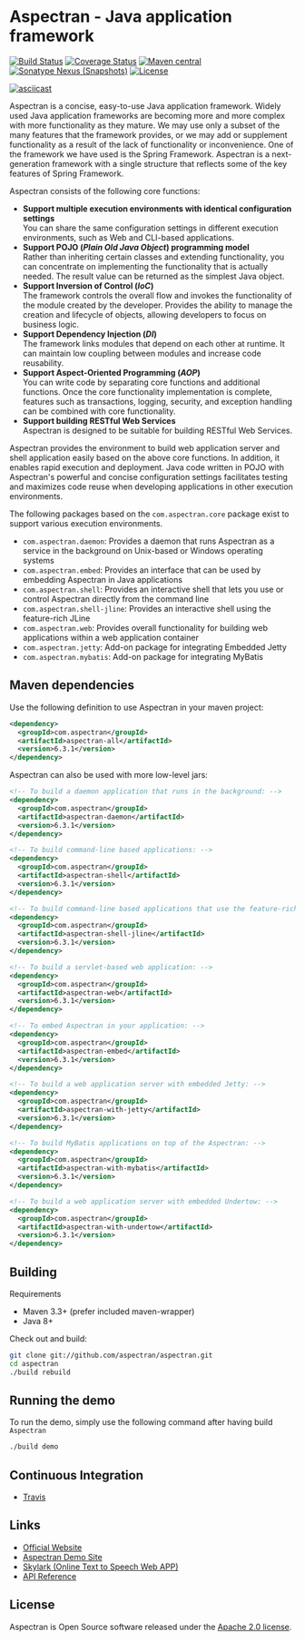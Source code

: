 # Aspectran - Java application framework

[![Build Status](https://travis-ci.org/aspectran/aspectran.svg?branch=master)](https://travis-ci.org/aspectran/aspectran)
[![Coverage Status](https://coveralls.io/repos/github/aspectran/aspectran/badge.svg?branch=master)](https://coveralls.io/github/aspectran/aspectran?branch=master)
[![Maven central](https://maven-badges.herokuapp.com/maven-central/com.aspectran/aspectran/badge.svg#v6.3.1)](https://maven-badges.herokuapp.com/maven-central/com.aspectran/aspectran)
[![Sonatype Nexus (Snapshots)](https://img.shields.io/nexus/s/https/oss.sonatype.org/com.aspectran/aspectran.svg)](https://oss.sonatype.org/content/repositories/snapshots/com/aspectran/aspectran)
[![License](https://img.shields.io/:license-apache-brightgreen.svg)](https://www.apache.org/licenses/LICENSE-2.0.html)

[![asciicast](https://asciinema.org/a/237909.png)](https://asciinema.org/a/237909)

Aspectran is a concise, easy-to-use Java application framework.
Widely used Java application frameworks are becoming more and more complex with more functionality as they mature.
We may use only a subset of the many features that the framework provides, or we may add or supplement functionality
as a result of the lack of functionality or inconvenience. One of the framework we have used is the Spring Framework.
Aspectran is a next-generation framework with a single structure that reflects some of the key features of Spring Framework.

Aspectran consists of the following core functions:

* **Support multiple execution environments with identical configuration settings**  
  You can share the same configuration settings in different execution environments, such as Web and CLI-based applications.
* **Support POJO (*Plain Old Java Object*) programming model**  
  Rather than inheriting certain classes and extending functionality, you can concentrate on implementing the functionality that is actually needed.
  The result value can be returned as the simplest Java object.
* **Support Inversion of Control (*IoC*)**  
  The framework controls the overall flow and invokes the functionality of the module created by the developer.
  Provides the ability to manage the creation and lifecycle of objects, allowing developers to focus on business logic.
* **Support Dependency Injection (*DI*)**  
  The framework links modules that depend on each other at runtime.
  It can maintain low coupling between modules and increase code reusability.
* **Support Aspect-Oriented Programming (*AOP*)**  
  You can write code by separating core functions and additional functions.
  Once the core functionality implementation is complete, features such as transactions, logging, security, and exception handling can be combined with core functionality.
* **Support building RESTful Web Services**  
  Aspectran is designed to be suitable for building RESTful Web Services.

Aspectran provides the environment to build web application server and shell application easily based on the above core functions. In addition, it enables rapid execution and deployment. Java code written in POJO with Aspectran's powerful and concise configuration settings facilitates testing and maximizes code reuse when developing applications in other execution environments.

The following packages based on the `com.aspectran.core` package exist to support various execution environments.

* `com.aspectran.daemon`: Provides a daemon that runs Aspectran as a service in the background on Unix-based or Windows operating systems
* `com.aspectran.embed`: Provides an interface that can be used by embedding Aspectran in Java applications
* `com.aspectran.shell`: Provides an interactive shell that lets you use or control Aspectran directly from the command line
* `com.aspectran.shell-jline`: Provides an interactive shell using the feature-rich JLine
* `com.aspectran.web`: Provides overall functionality for building web applications within a web application container
* `com.aspectran.jetty`: Add-on package for integrating Embedded Jetty
* `com.aspectran.mybatis`: Add-on package for integrating MyBatis

## Maven dependencies

Use the following definition to use Aspectran in your maven project:

```xml
<dependency>
  <groupId>com.aspectran</groupId>
  <artifactId>aspectran-all</artifactId>
  <version>6.3.1</version>
</dependency>
```

Aspectran can also be used with more low-level jars:
```xml
<!-- To build a daemon application that runs in the background: -->
<dependency>
  <groupId>com.aspectran</groupId>
  <artifactId>aspectran-daemon</artifactId>
  <version>6.3.1</version>
</dependency>
```
```xml
<!-- To build command-line based applications: -->
<dependency>
  <groupId>com.aspectran</groupId>
  <artifactId>aspectran-shell</artifactId>
  <version>6.3.1</version>
</dependency>
```
```xml
<!-- To build command-line based applications that use the feature-rich JLine: -->
<dependency>
  <groupId>com.aspectran</groupId>
  <artifactId>aspectran-shell-jline</artifactId>
  <version>6.3.1</version>
</dependency>
```
```xml
<!-- To build a servlet-based web application: -->
<dependency>
  <groupId>com.aspectran</groupId>
  <artifactId>aspectran-web</artifactId>
  <version>6.3.1</version>
</dependency>
```
```xml
<!-- To embed Aspectran in your application: -->
<dependency>
  <groupId>com.aspectran</groupId>
  <artifactId>aspectran-embed</artifactId>
  <version>6.3.1</version>
</dependency>
```
```xml
<!-- To build a web application server with embedded Jetty: -->
<dependency>
  <groupId>com.aspectran</groupId>
  <artifactId>aspectran-with-jetty</artifactId>
  <version>6.3.1</version>
</dependency>
```
```xml
<!-- To build MyBatis applications on top of the Aspectran: -->
<dependency>
  <groupId>com.aspectran</groupId>
  <artifactId>aspectran-with-mybatis</artifactId>
  <version>6.3.1</version>
</dependency>
```
```xml
<!-- To build a web application server with embedded Undertow: -->
<dependency>
  <groupId>com.aspectran</groupId>
  <artifactId>aspectran-with-undertow</artifactId>
  <version>6.3.1</version>
</dependency>
```

## Building

Requirements

* Maven 3.3+ (prefer included maven-wrapper)
* Java 8+

Check out and build:

```sh
git clone git://github.com/aspectran/aspectran.git
cd aspectran
./build rebuild
```

## Running the demo

To run the demo, simply use the following command after having build `Aspectran`

```sh
./build demo
```

## Continuous Integration

* [Travis](https://travis-ci.org/aspectran/aspectran)

## Links

* [Official Website](http://www.aspectran.com/)
* [Aspectran Demo Site](http://demo.aspectran.com/)
* [Skylark (Online Text to Speech Web APP)](http://skylark.aspectran.com/)
* [API Reference](http://javadoc.io/doc/com.aspectran/aspectran-all)

## License

Aspectran is Open Source software released under the [Apache 2.0 license](http://www.apache.org/licenses/LICENSE-2.0).

